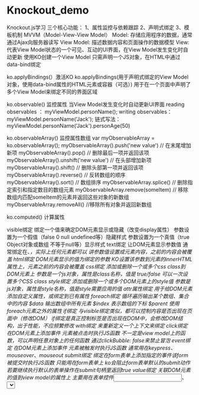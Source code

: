 # Knockout_demo
Knockout.js学习
三个核心功能：
1、属性监控与依赖跟踪
2、声明式绑定
3、模板机制
MVVM（Model-View-View Model）
Model: 存储应用程序的数据，通常通过Ajax向服务器读写
View Model: 描述数据内容和页面操作的数据模型
View: 代表View Model状态的一个可见、互动的UI界面，在View Model发生变化时自动更新
使用KO创建一个View Model  只需声明一个JS对象，在HTML中通过data-bind绑定

ko.applyBindings(）激活KO
ko.applyBindings(用于声明式绑定的View Model对象，使用data-bind属性的HTML元素或容器（可选）)     用于在一个页面中声明了多个View Model来绑定不同的界面区域

ko.observable() 监控属性  当View Model发生变化时自动更新UI界面
reading observables ：  myViewModel.personName();
writing observables： myViewModel.personName('Jack');
     链式写法：myViewModel.personName('Jack').personAge(50)

ko.observableArray() 监控属性数组
var myObservableArray = ko.observableArray();
myObservableArray().push('new value')  //  在末尾增加新项
myObservableArray().pop()   //  删除最后一项并返回该项
myObservableArray().unshift('new value')  //  在头部增加新项
myObservableArray().shift()   //  删除头部第一项并返回该项
myObservableArray().reverse()    //  反转数组的顺序
myObservableArray().sort()   //   数组排序
myObservableArray.splice()   //   删除指定索引和指定数目的数组元素
myObservableArray.remove(someItem)   //   移除数组内匹配someItem的元素并返回这些对象的新数组
myObservableArray.removeAll()   //移除所有对象并返回新数组

ko.computed() 计算属性

visible绑定 绑定一个值来确定DOM元素显示或隐藏（改变display属性）
参数设置为一个假值（false 0 null undefined等）隐藏样式
参数设置为一个真值（true Object对象或数组 不等于null等）显示样式
text绑定  让DOM元素显示参数值
通常绑定在<span>、<em>，实际上任何元素都可以
讲参数值设置成元素内容，之前的内容会被覆盖
html绑定  DOM元素显示的值为绑定的参数
KO设置该参数到元素的innerHTML属性上，元素之前的内容会被覆盖
css绑定  添加或删除一个或多个css class到DOM元素上
参数是一个js对象，属性是class名称，值是 true/false
可以一次设置多个CSS class
style绑定   添加或删除一个或多个DOM元素上的style值
参数是js对象，属性是style名称，值是style需要应用的值
attr属性绑定   用于给DOM元素添加自定义属性，或绑定到已有属性
foreach绑定    循环遍历输出某个数组、集合中的内容
$data  输出数组中所有元素
$index  表示数组的下标
$parent  使用foreach元素之外的属性
if绑定   与visible绑定类似，都可以控制内容是否出现在页面中（修改DOM）
if绑定是真正控制标签是否出现在DOM中，会修改DOM结构，出于性能，不应频繁修改
with绑定   来重新定义一个上下文来绑定
click绑定   在DOM元素上添加事件 元素被点击时执行JS函数
不一定是view model上的函数，可以声明任意对象上的任何函数
通过clickBubble: false来禁止冒泡
event绑定   在DOM元素上添加事件 元素被触发时执行JS函数
通常用在keypress、mouseover、mouseout
submit绑定   绑定在form表单上添加指定的事件该form被提交时执行JS函数
只能用在form表单上
ko会阻止form表单默认的submit动作   若要继续执行默认的表单操作在submit句柄里返回true
value绑定   关联DOM元素的值到view model的属性上
主要用在表单控件<input>、<select>、<textarea>
主参数设置为value的值 之前的值将被覆盖
使用valueUpdate参数  KO将使用自定义事件而不是默认的离开焦点
